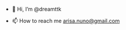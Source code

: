 - 👋 Hi, I’m @dreamttk

- 📫 How to reach me arisa.nuno@gmail.com


<!---
dreamttk/dreamttk is a ✨ special ✨ repository because its `README.md` (this file) appears on your GitHub profile.
You can click the Preview link to take a look at your changes.
--->
